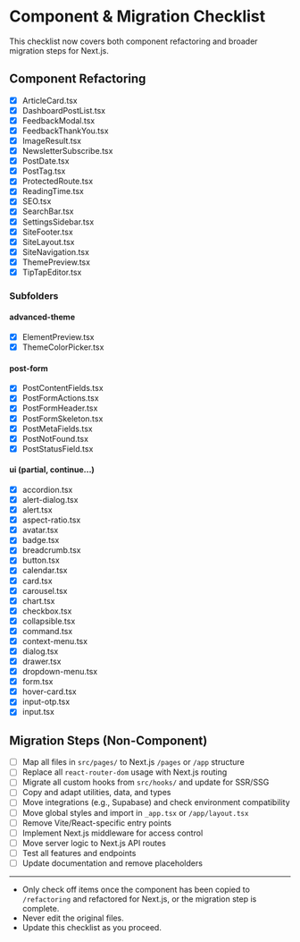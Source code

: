 # Component & Migration Checklist

This checklist now covers both component refactoring and broader migration steps for Next.js.

## Component Refactoring
- [x] ArticleCard.tsx
- [x] DashboardPostList.tsx 
- [x] FeedbackModal.tsx
- [x] FeedbackThankYou.tsx
- [x] ImageResult.tsx
- [x] NewsletterSubscribe.tsx
- [x] PostDate.tsx
- [x] PostTag.tsx
- [x] ProtectedRoute.tsx
- [x] ReadingTime.tsx
- [x] SEO.tsx
- [x] SearchBar.tsx
- [x] SettingsSidebar.tsx
- [x] SiteFooter.tsx
- [x] SiteLayout.tsx
- [x] SiteNavigation.tsx
- [x] ThemePreview.tsx
- [x] TipTapEditor.tsx

### Subfolders
#### advanced-theme
- [x] ElementPreview.tsx
- [x] ThemeColorPicker.tsx

#### post-form
- [x] PostContentFields.tsx
- [x] PostFormActions.tsx
- [x] PostFormHeader.tsx
- [x] PostFormSkeleton.tsx
- [x] PostMetaFields.tsx
- [x] PostNotFound.tsx
- [x] PostStatusField.tsx

#### ui (partial, continue...)
- [x] accordion.tsx
- [x] alert-dialog.tsx
- [x] alert.tsx
- [x] aspect-ratio.tsx
- [x] avatar.tsx
- [x] badge.tsx
- [x] breadcrumb.tsx
- [x] button.tsx
- [x] calendar.tsx
- [x] card.tsx
- [x] carousel.tsx
- [x] chart.tsx
- [x] checkbox.tsx
- [x] collapsible.tsx
- [x] command.tsx
- [x] context-menu.tsx
- [x] dialog.tsx
- [x] drawer.tsx
- [x] dropdown-menu.tsx
- [x] form.tsx
- [x] hover-card.tsx
- [x] input-otp.tsx
- [x] input.tsx

## Migration Steps (Non-Component)
- [ ] Map all files in `src/pages/` to Next.js `/pages` or `/app` structure
- [ ] Replace all `react-router-dom` usage with Next.js routing
- [ ] Migrate all custom hooks from `src/hooks/` and update for SSR/SSG
- [ ] Copy and adapt utilities, data, and types
- [ ] Move integrations (e.g., Supabase) and check environment compatibility
- [ ] Move global styles and import in `_app.tsx` or `/app/layout.tsx`
- [ ] Remove Vite/React-specific entry points
- [ ] Implement Next.js middleware for access control
- [ ] Move server logic to Next.js API routes
- [ ] Test all features and endpoints
- [ ] Update documentation and remove placeholders

---

- Only check off items once the component has been copied to `/refactoring` and refactored for Next.js, or the migration step is complete.
- Never edit the original files.
- Update this checklist as you proceed.
